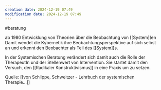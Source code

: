 ```yaml
---
creation date: 2024-12-19 07:49
modification date: 2024-12-19 07:49
---
```

#beratung 

ab 1980
Entwicklung von Theorien über die Beobachtung von [[System]]en 
Damit wendet die Kybernetik ihre Beobachtungsperspektive auf sich selbst an und erkennt den Beobachter als Teil des [[System]]s. 

In der Systemischen Beratung verändert sich damit auch die Rolle der TherapeutIn und der Stellenwert von Intervention. Sie startet damit den Versuch, den [[Radikaler Konstruktivismus]] in eine Praxis um zu setzen.

Quelle: [[von Schlippe, Schweitzer - Lehrbuch der systemischen Therapie…]]

